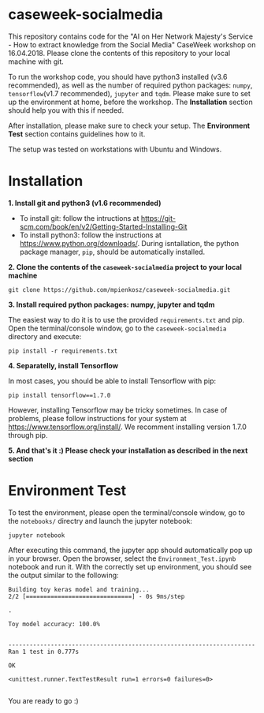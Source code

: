 # caseweek-socialmedia
This repository contains code for the "AI on Her Network Majesty's Service - How to extract knowledge from the Social Media" CaseWeek workshop on 16.04.2018. Please clone the contents of this repository to your local machine with git.

To run the workshop code, you should have python3 installed (v3.6 recommended), as well as the number of required python packages: `numpy`, `tensorflow`(v1.7 recommended), `jupyter` and `tqdm`. 
Please make sure to set up the environment at home, before the workshop. The **Installation** section should help you with this if needed.

After installation, please make sure to check your setup. The **Environment Test** section contains guidelines how to it.

The setup was tested on workstations with Ubuntu and Windows.

# Installation
**1. Install git and python3 (v1.6 recommended)**
- To install git: follow the intructions at https://git-scm.com/book/en/v2/Getting-Started-Installing-Git
- To install python3: follow the instructions at https://www.python.org/downloads/. During isntallation, the python package manager, `pip`, should be automatically installed.

**2. Clone the contents of the `caseweek-socialmedia` project to your local machine**
```
git clone https://github.com/mpienkosz/caseweek-socialmedia.git
```

**3. Install required python packages: numpy, jupyter and tqdm**

The easiest way to do it is to use the provided `requirements.txt` and pip. Open the terminal/console window, go to the `caseweek-socialmedia` directory and execute:
```
pip install -r requirements.txt
```

**4. Separatelly, install Tensorflow**

In most cases, you should be able to install Tensorflow with pip:
```
pip install tensorflow==1.7.0
```
However, installing Tensorflow may be tricky sometimes. In case of problems, please follow instructions for your system at https://www.tensorflow.org/install/.
We recomment installing version 1.7.0 through pip.

**5. And that's it :) Please check your installation as described in the next section**

# Environment Test

To test the environment, please open the terminal/console window, go to the `notebooks/` directry and launch the jupyter notebook:
```
jupyter notebook
```
After executing this command, the jupyter app should automatically pop up in your browser. Open the browser, select the `Environment_Test.ipynb` notebook and run it.
With the correctly set up environment, you should see the output similar to the following:

```
Building toy keras model and training...
2/2 [==============================] - 0s 9ms/step

.

Toy model accuracy: 100.0%


----------------------------------------------------------------------
Ran 1 test in 0.777s

OK

<unittest.runner.TextTestResult run=1 errors=0 failures=0>


```

You are ready to go :)

